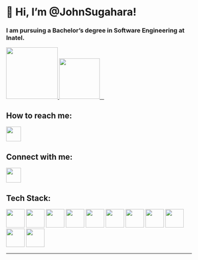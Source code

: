 

# 👋 Hi, I’m @JohnSugahara!

### I am pursuing a Bachelor’s degree in Software Engineering at Inatel.

<a href="https://github.com/JohnSugahara">
    <img height="140em" src="https://github-readme-stats.vercel.app/api?username=JohnSugahara&show_icons=true&theme=radical&hide_border=true"/>
    <img height="110em" src="https://github-readme-stats.vercel.app/api/top-langs/?username=JohnSugahara&layout=compact&theme=radical&hide_border=true"/>
  </a>

## How to reach me:

<p align="left">
  <a href="mailto:john.nunes@ges.inatel.br">
     <img src="https://upload.wikimedia.org/wikipedia/commons/4/4e/Microsoft_Outlook_2013-2019_logo.svg" width="40" height="40"/>
  </a>
</p>

  
## Connect with me:

<p align="left">
  <a href="https://www.linkedin.com/in/john-sugahara-b53264232" target="_blank">
    <img src="https://cdn.jsdelivr.net/gh/devicons/devicon/icons/linkedin/linkedin-original.svg" width="40" height="40"/>
  </a>
</p>


## Tech Stack:

<p align="left">
  <img src="https://cdn.jsdelivr.net/gh/devicons/devicon/icons/html5/html5-original.svg" width="50" height="50"/>
  <img src="https://cdn.jsdelivr.net/gh/devicons/devicon/icons/css3/css3-original.svg" width="50" height="50"/>
  <img src="https://cdn.jsdelivr.net/gh/devicons/devicon/icons/javascript/javascript-original.svg" width="50" height="50"/>
  <img src="https://cdn.jsdelivr.net/gh/devicons/devicon/icons/react/react-original.svg" width="50" height="50"/>
  <img src="https://cdn.jsdelivr.net/gh/devicons/devicon/icons/python/python-original.svg" width="50" height="50"/>
  <img src="https://cdn.jsdelivr.net/gh/devicons/devicon/icons/mysql/mysql-original.svg" width="50" height="50"/>
  <img src="https://cdn.jsdelivr.net/gh/devicons/devicon/icons/cplusplus/cplusplus-original.svg" width="50" height="50"/>
  <img src="https://cdn.jsdelivr.net/gh/devicons/devicon/icons/csharp/csharp-original.svg" width="50" height="50"/>
  <img src="https://cdn.jsdelivr.net/gh/devicons/devicon/icons/unity/unity-original.svg" width="50" height="50"/>
  <img src="https://cdn.jsdelivr.net/gh/devicons/devicon/icons/git/git-original.svg" width="50" height="50"/>
  <img src="https://cdn.jsdelivr.net/gh/devicons/devicon/icons/jest/jest-plain.svg" width="50" height="50"/>
</p>


---
